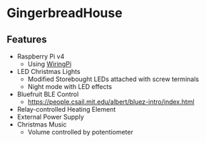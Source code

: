 # GingerbreadHouse
## Features
* Raspberry Pi v4
  * Using [WiringPi](http://wiringpi.com/)
* LED Christmas Lights
  * Modified Storebought LEDs attached with screw terminals
  * Night mode with LED effects
* Bluefruit BLE Control
  * https://people.csail.mit.edu/albert/bluez-intro/index.html
* Relay-controlled Heating Element
* External Power Supply
* Christmas Music
  * Volume controlled by potentiometer
